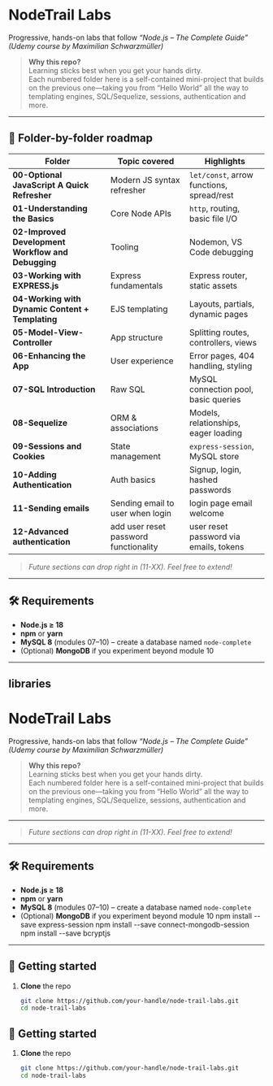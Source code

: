 


# NodeTrail Labs
Progressive, hands-on labs that follow _“Node.js – The Complete Guide”_  
*(Udemy course by Maximilian Schwarzmüller)*

> **Why this repo?**  
> Learning sticks best when you get your hands dirty.  
> Each numbered folder here is a self-contained mini-project that
> builds on the previous one—taking you from “Hello World” all the way to
> templating engines, SQL/Sequelize, sessions, authentication and more.

---

## 📁 Folder-by-folder roadmap

| Folder | Topic covered | Highlights |
| ------ | ------------- | ---------- |
| **00-Optional JavaScript A Quick Refresher** | Modern JS syntax refresher | `let/const`, arrow functions, spread/rest |
| **01-Understanding the Basics** | Core Node APIs | `http`, routing, basic file I/O |
| **02-Improved Development Workflow and Debugging** | Tooling | Nodemon, VS Code debugging |
| **03-Working with EXPRESS.js** | Express fundamentals | Express router, static assets |
| **04-Working with Dynamic Content + Templating** | EJS templating | Layouts, partials, dynamic pages |
| **05-Model-View-Controller** | App structure | Splitting routes, controllers, views |
| **06-Enhancing the App** | User experience | Error pages, 404 handling, styling |
| **07-SQL Introduction** | Raw SQL | MySQL connection pool, basic queries |
| **08-Sequelize** | ORM & associations | Models, relationships, eager loading |
| **09-Sessions and Cookies** | State management | `express-session`, MySQL store |
| **10-Adding Authentication** | Auth basics | Signup, login, hashed passwords |
| **11-Sending emails** | Sending email to user when login | login page email welcome|
| **12-Advanced authentication** | add user reset password functionality | user reset password via emails, tokens |

> _Future sections can drop right in (11-XX). Feel free to extend!_

---

## 🛠️  Requirements

* **Node.js ≥ 18**
* **npm** or **yarn**
* **MySQL 8** (modules 07–10) – create a database named `node-complete`
* (Optional) **MongoDB** if you experiment beyond module 10

---

## libraries
# NodeTrail Labs
Progressive, hands-on labs that follow _“Node.js – The Complete Guide”_  
*(Udemy course by Maximilian Schwarzmüller)*

> **Why this repo?**  
> Learning sticks best when you get your hands dirty.  
> Each numbered folder here is a self-contained mini-project that
> builds on the previous one—taking you from “Hello World” all the way to
> templating engines, SQL/Sequelize, sessions, authentication and more.

---

> _Future sections can drop right in (11-XX). Feel free to extend!_

---

## 🛠️  Requirements

* **Node.js ≥ 18**
* **npm** or **yarn**
* **MySQL 8** (modules 07–10) – create a database named `node-complete`
* (Optional) **MongoDB** if you experiment beyond module 10
npm install --save express-session
npm install --save connect-mongodb-session
npm install --save bcryptjs

---

## 🚀  Getting started

1. **Clone** the repo  
   ```bash
   git clone https://github.com/your-handle/node-trail-labs.git
   cd node-trail-labs

## 🚀  Getting started

1. **Clone** the repo  
   ```bash
   git clone https://github.com/your-handle/node-trail-labs.git
   cd node-trail-labs
